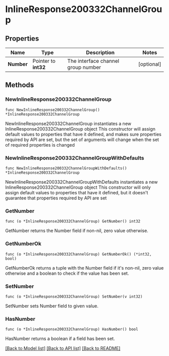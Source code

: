 # InlineResponse200332ChannelGroup

## Properties

Name | Type | Description | Notes
------------ | ------------- | ------------- | -------------
**Number** | Pointer to **int32** | The interface channel group number | [optional] 

## Methods

### NewInlineResponse200332ChannelGroup

`func NewInlineResponse200332ChannelGroup() *InlineResponse200332ChannelGroup`

NewInlineResponse200332ChannelGroup instantiates a new InlineResponse200332ChannelGroup object
This constructor will assign default values to properties that have it defined,
and makes sure properties required by API are set, but the set of arguments
will change when the set of required properties is changed

### NewInlineResponse200332ChannelGroupWithDefaults

`func NewInlineResponse200332ChannelGroupWithDefaults() *InlineResponse200332ChannelGroup`

NewInlineResponse200332ChannelGroupWithDefaults instantiates a new InlineResponse200332ChannelGroup object
This constructor will only assign default values to properties that have it defined,
but it doesn't guarantee that properties required by API are set

### GetNumber

`func (o *InlineResponse200332ChannelGroup) GetNumber() int32`

GetNumber returns the Number field if non-nil, zero value otherwise.

### GetNumberOk

`func (o *InlineResponse200332ChannelGroup) GetNumberOk() (*int32, bool)`

GetNumberOk returns a tuple with the Number field if it's non-nil, zero value otherwise
and a boolean to check if the value has been set.

### SetNumber

`func (o *InlineResponse200332ChannelGroup) SetNumber(v int32)`

SetNumber sets Number field to given value.

### HasNumber

`func (o *InlineResponse200332ChannelGroup) HasNumber() bool`

HasNumber returns a boolean if a field has been set.


[[Back to Model list]](../README.md#documentation-for-models) [[Back to API list]](../README.md#documentation-for-api-endpoints) [[Back to README]](../README.md)


